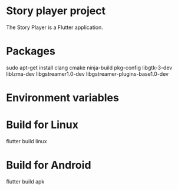 # Story player project

The Story Player is a Flutter application.

# Packages

sudo apt-get install clang cmake ninja-build pkg-config libgtk-3-dev liblzma-dev libgstreamer1.0-dev libgstreamer-plugins-base1.0-dev

# Environment variables



# Build for Linux

flutter build linux

# Build for Android


flutter build apk

